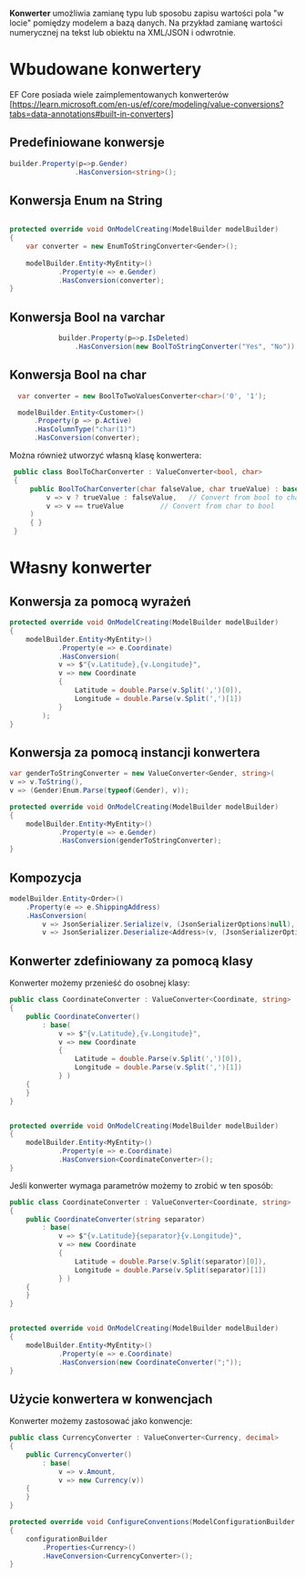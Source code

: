 **Konwerter** umożliwia zamianę typu lub sposobu zapisu wartości pola "w locie" pomiędzy modelem a bazą danych.  Na przykład zamianę wartości numerycznej na tekst lub obiektu na XML/JSON i odwrotnie.

# Wbudowane konwertery

EF Core posiada wiele zaimplementowanych konwerterów [https://learn.microsoft.com/en-us/ef/core/modeling/value-conversions?tabs=data-annotations#built-in-converters]

## Predefiniowane konwersje

~~~ csharp 
builder.Property(p=>p.Gender)
                .HasConversion<string>();
~~~       

## Konwersja Enum na String

~~~ csharp              

protected override void OnModelCreating(ModelBuilder modelBuilder)  
{  
    var converter = new EnumToStringConverter<Gender>();
    
	modelBuilder.Entity<MyEntity>()  
			.Property(e => e.Gender)  
			.HasConversion(converter);  
}
~~~

## Konwersja Bool na varchar


~~~ csharp              
            builder.Property(p=>p.IsDeleted)
                .HasConversion(new BoolToStringConverter("Yes", "No"));
~~~

## Konwersja Bool na char

~~~ csharp
  var converter = new BoolToTwoValuesConverter<char>('0', '1');

  modelBuilder.Entity<Customer>()
      .Property(p => p.Active)
      .HasColumnType("char(1)")
      .HasConversion(converter);
~~~

Można również utworzyć własną klasę konwertera:
~~~ csharp
 public class BoolToCharConverter : ValueConverter<bool, char>
 {
     public BoolToCharConverter(char falseValue, char trueValue) : base(
         v => v ? trueValue : falseValue,   // Convert from bool to char
         v => v == trueValue         // Convert from char to bool
     )
     { }
 }
 ~~~ 
 
# Własny konwerter

## Konwersja za pomocą wyrażeń 
~~~ csharp
protected override void OnModelCreating(ModelBuilder modelBuilder)  
{  
	modelBuilder.Entity<MyEntity>()  
			.Property(e => e.Coordinate)  
			.HasConversion(  
			v => $"{v.Latitude},{v.Longitude}",  
			v => new Coordinate  
			{  
				Latitude = double.Parse(v.Split(',')[0]),  
				Longitude = double.Parse(v.Split(',')[1])  
			}  
		);  
}
~~~


## Konwersja za pomocą instancji konwertera

~~~ csharp            
var genderToStringConverter = new ValueConverter<Gender, string>(
v => v.ToString(),
v => (Gender)Enum.Parse(typeof(Gender), v));

protected override void OnModelCreating(ModelBuilder modelBuilder)  
{  
	modelBuilder.Entity<MyEntity>()  
			.Property(e => e.Gender)  
			.HasConversion(genderToStringConverter);  
}

~~~

## Kompozycja 
~~~ csharp
modelBuilder.Entity<Order>()
    .Property(e => e.ShippingAddress)
    .HasConversion(
        v => JsonSerializer.Serialize(v, (JsonSerializerOptions)null),
        v => JsonSerializer.Deserialize<Address>(v, (JsonSerializerOptions)null));
~~~
## Konwerter zdefiniowany za pomocą klasy

Konwerter możemy przenieść do osobnej klasy:
~~~ csharp
public class CoordinateConverter : ValueConverter<Coordinate, string>
{
    public CoordinateConverter()
        : base(
            v => $"{v.Latitude},{v.Longitude}",  
			v => new Coordinate  
			{  
				Latitude = double.Parse(v.Split(',')[0]),  
				Longitude = double.Parse(v.Split(',')[1])  
			} )
    {
    }
}


protected override void OnModelCreating(ModelBuilder modelBuilder)  
{  
	modelBuilder.Entity<MyEntity>()  
			.Property(e => e.Coordinate)  
			.HasConversion<CoordinateConverter>();
}
~~~

Jeśli konwerter wymaga parametrów możemy to zrobić w ten sposób:
~~~ csharp
public class CoordinateConverter : ValueConverter<Coordinate, string>
{
    public CoordinateConverter(string separator)
        : base(
            v => $"{v.Latitude}{separator}{v.Longitude}",  
			v => new Coordinate  
			{  
				Latitude = double.Parse(v.Split(separator)[0]),  
				Longitude = double.Parse(v.Split(separator)[1])  
			} )
    {
    }
}


protected override void OnModelCreating(ModelBuilder modelBuilder)  
{  
	modelBuilder.Entity<MyEntity>()  
			.Property(e => e.Coordinate)  
			.HasConversion(new CoordinateConverter(";"));
}
~~~



## Użycie konwertera w konwencjach

Konwerter możemy zastosować jako konwencje:

~~~ csharp            
public class CurrencyConverter : ValueConverter<Currency, decimal>
{
    public CurrencyConverter()
        : base(
            v => v.Amount,
            v => new Currency(v))
    {
    }
}

protected override void ConfigureConventions(ModelConfigurationBuilder configurationBuilder)
{
    configurationBuilder
        .Properties<Currency>()
        .HaveConversion<CurrencyConverter>();
}
~~~


